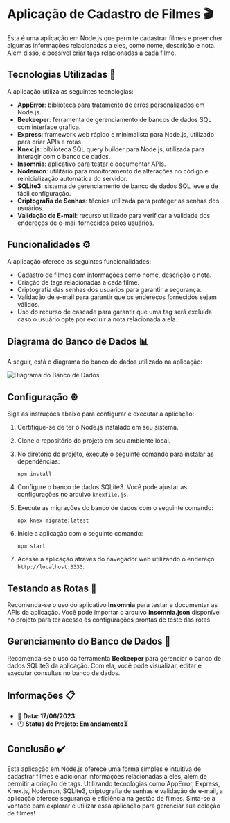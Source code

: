 # Aplicação de Cadastro de Filmes 🎬

Esta é uma aplicação em Node.js que permite cadastrar filmes e preencher algumas informações relacionadas a eles, como nome, descrição e nota. Além disso, é possível criar tags relacionadas a cada filme.

## Tecnologias Utilizadas 🚀

A aplicação utiliza as seguintes tecnologias:

- **AppError**: biblioteca para tratamento de erros personalizados em Node.js.
- **Beekeeper**: ferramenta de gerenciamento de bancos de dados SQL com interface gráfica.
- **Express**: framework web rápido e minimalista para Node.js, utilizado para criar APIs e rotas.
- **Knex.js**: biblioteca SQL query builder para Node.js, utilizada para interagir com o banco de dados.
- **Insomnia**: aplicativo para testar e documentar APIs.
- **Nodemon**: utilitário para monitoramento de alterações no código e reinicialização automática do servidor.
- **SQLite3**: sistema de gerenciamento de banco de dados SQL leve e de fácil configuração.
- **Criptografia de Senhas**: técnica utilizada para proteger as senhas dos usuários.
- **Validação de E-mail**: recurso utilizado para verificar a validade dos endereços de e-mail fornecidos pelos usuários.

## Funcionalidades ⚙️

A aplicação oferece as seguintes funcionalidades:

- Cadastro de filmes com informações como nome, descrição e nota.
- Criação de tags relacionadas a cada filme.
- Criptografia das senhas dos usuários para garantir a segurança.
- Validação de e-mail para garantir que os endereços fornecidos sejam válidos.
- Uso do recurso de cascade para garantir que uma tag será excluída caso o usuário opte por excluir a nota relacionada a ela.

## Diagrama do Banco de Dados 📊

A seguir, está o diagrama do banco de dados utilizado na aplicação:

![Diagrama do Banco de Dados](https://efficient-sloth-d85.notion.site/image/https%3A%2F%2Fs3-us-west-2.amazonaws.com%2Fsecure.notion-static.com%2F37f55645-bc5d-4666-8b5c-d2fba08ef73b%2FUntitled.png?id=cbf9ad4e-2f3b-4867-aace-2cedba55bc1e&table=block&spaceId=08f749ff-d06d-49a8-a488-9846e081b224&width=2000&userId=&cache=v2)

## Configuração ⚙️

Siga as instruções abaixo para configurar e executar a aplicação:

1. Certifique-se de ter o Node.js instalado em seu sistema.
2. Clone o repositório do projeto em seu ambiente local.
3. No diretório do projeto, execute o seguinte comando para instalar as dependências:

   ```
   npm install
   ```

4. Configure o banco de dados SQLite3. Você pode ajustar as configurações no arquivo `knexfile.js`.
5. Execute as migrações do banco de dados com o seguinte comando:

   ```
   npx knex migrate:latest
   ```

6. Inicie a aplicação com o seguinte comando:

   ```
   npm start
   ```

7. Acesse a aplicação através do navegador web utilizando o endereço `http://localhost:3333`.

## Testando as Rotas 🧪
Recomenda-se o uso do aplicativo **Insomnia** para testar e documentar as APIs da aplicação. Você pode importar o arquivo **insomnia.json** disponível no projeto para ter acesso às configurações prontas de teste das rotas.

## Gerenciamento do Banco de Dados 💾
Recomenda-se o uso da ferramenta **Beekeeper** para gerenciar o banco de dados SQLite3 da aplicação. Com ela, você pode visualizar, editar e executar consultas no banco de dados.

## Informações 📋

- 📆 **Data: 17/06/2023**
- 🕛 **Status do Projeto: Em andamento**⏳

## Conclusão ✔️

Esta aplicação em Node.js oferece uma forma simples e intuitiva de cadastrar filmes e adicionar informações relacionadas a eles, além de permitir a criação de tags. Utilizando tecnologias como AppError, Express, Knex.js, Nodemon, SQLite3, criptografia de senhas e validação de e-mail, a aplicação oferece segurança e eficiência na gestão de filmes. Sinta-se à vontade para explorar e utilizar essa aplicação para gerenciar sua coleção de filmes!


